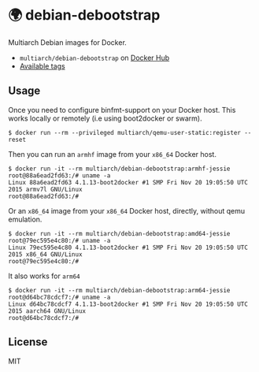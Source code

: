 # :earth_africa: debian-debootstrap

Multiarch Debian images for Docker.

* `multiarch/debian-debootstrap` on [Docker Hub](https://hub.docker.com/r/multiarch/debian-debootstrap/)
* [Available tags](https://hub.docker.com/r/multiarch/debian-debootstrap/tags/)

## Usage

Once you need to configure binfmt-support on your Docker host.
This works locally or remotely (i.e using boot2docker or swarm).

```console
$ docker run --rm --privileged multiarch/qemu-user-static:register --reset
```

Then you can run an `armhf` image from your `x86_64` Docker host.

```console
$ docker run -it --rm multiarch/debian-debootstrap:armhf-jessie
root@88a6ead2fd63:/# uname -a
Linux 88a6ead2fd63 4.1.13-boot2docker #1 SMP Fri Nov 20 19:05:50 UTC 2015 armv7l GNU/Linux
root@88a6ead2fd63:/# 
```

Or an `x86_64` image from your `x86_64` Docker host, directly, without qemu emulation.

```console
$ docker run -it --rm multiarch/debian-debootstrap:amd64-jessie
root@79ec595e4c80:/# uname -a
Linux 79ec595e4c80 4.1.13-boot2docker #1 SMP Fri Nov 20 19:05:50 UTC 2015 x86_64 GNU/Linux
root@79ec595e4c80:/# 
```

It also works for `arm64`

```console
$ docker run -it --rm multiarch/debian-debootstrap:arm64-jessie
root@d64bc78cdcf7:/# uname -a
Linux d64bc78cdcf7 4.1.13-boot2docker #1 SMP Fri Nov 20 19:05:50 UTC 2015 aarch64 GNU/Linux
root@d64bc78cdcf7:/#
```

## License

MIT
